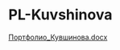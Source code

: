 # PL-Kuvshinova
[Портфолио_Кувшинова.docx](https://github.com/smolb4/PL-Kuvshinova/files/12704317/_.docx)
